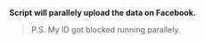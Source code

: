 **Script will parallely upload the data on Facebook.**

> P.S. My ID got blocked running parallely.
